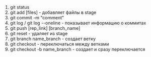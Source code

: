 1. git status
2. git add [files] - добавляет файлы в stage
3. git commit -m "comment"
4. git log / git log --oneline - показывает информацию о коммитах
5. git push [rep_link] [branch_name]
6. git reset - удаляет из stage
7. git branch name_branch - создает ветку
8. git checkout - переключаться между ветками
9. git checkout -b name_branch - создает и сразу переключается